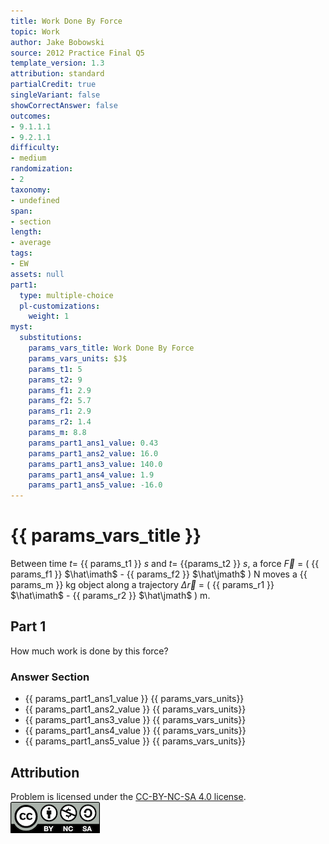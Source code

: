 ```yaml
---
title: Work Done By Force
topic: Work
author: Jake Bobowski
source: 2012 Practice Final Q5
template_version: 1.3
attribution: standard
partialCredit: true
singleVariant: false
showCorrectAnswer: false
outcomes:
- 9.1.1.1
- 9.2.1.1
difficulty:
- medium
randomization:
- 2
taxonomy:
- undefined
span:
- section
length:
- average
tags:
- EW
assets: null
part1:
  type: multiple-choice
  pl-customizations:
    weight: 1
myst:
  substitutions:
    params_vars_title: Work Done By Force
    params_vars_units: $J$
    params_t1: 5
    params_t2: 9
    params_f1: 2.9
    params_f2: 5.7
    params_r1: 2.9
    params_r2: 1.4
    params_m: 8.8
    params_part1_ans1_value: 0.43
    params_part1_ans2_value: 16.0
    params_part1_ans3_value: 140.0
    params_part1_ans4_value: 1.9
    params_part1_ans5_value: -16.0
---
```

# {{ params_vars_title }}
Between time $t =$ {{ params_t1 }} $s$ and $t =$ {{params_t2 }} $s$, a force $\vec{F}$ = ( {{ params_f1 }} $\hat\imath$ - {{ params_f2 }} $\hat\jmath$ ) N moves a {{ params_m }} kg object along a trajectory $\Delta\vec{r}$ = ( {{ params_r1 }} $\hat\imath$ - {{ params_r2 }} $\hat\jmath$ ) m.

## Part 1

How much work is done by this force?

### Answer Section

- {{ params_part1_ans1_value }} {{ params_vars_units}}
- {{ params_part1_ans2_value }} {{ params_vars_units}}
- {{ params_part1_ans3_value }} {{ params_vars_units}}
- {{ params_part1_ans4_value }} {{ params_vars_units}}
- {{ params_part1_ans5_value }} {{ params_vars_units}}

## Attribution

Problem is licensed under the [CC-BY-NC-SA 4.0 license](https://creativecommons.org/licenses/by-nc-sa/4.0/).<br> ![The Creative Commons 4.0 license requiring attribution-BY, non-commercial-NC, and share-alike-SA license.](https://raw.githubusercontent.com/firasm/bits/master/by-nc-sa.png)